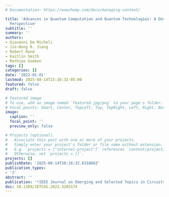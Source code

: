 ```yaml
---
# Documentation: https://wowchemy.com/docs/managing-content/

title: 'Advances in Quantum Computation and Quantum Technologies: A Design Automation
  Perspective'
subtitle: ''
summary: ''
authors:
- Giovanni De Micheli
- Jie-Hong R. Jiang
- Robert Rand
- Kaitlin Smith
- Mathias Soeken
tags: []
categories: []
date: '2022-01-01'
lastmod: 2025-08-14T15:16:32-05:00
featured: false
draft: false

# Featured image
# To use, add an image named `featured.jpg/png` to your page's folder.
# Focal points: Smart, Center, TopLeft, Top, TopRight, Left, Right, BottomLeft, Bottom, BottomRight.
image:
  caption: ''
  focal_point: ''
  preview_only: false

# Projects (optional).
#   Associate this post with one or more of your projects.
#   Simply enter your project's folder or file name without extension.
#   E.g. `projects = ["internal-project"]` references `content/project/deep-learning/index.md`.
#   Otherwise, set `projects = []`.
projects: []
publishDate: '2025-08-14T20:16:32.631866Z'
publication_types:
- '2'
abstract: ''
publication: '*IEEE Journal on Emerging and Selected Topics in Circuits and Systems*'
doi: 10.1109/JETCAS.2022.3205174
---
```

